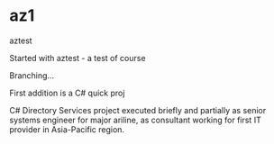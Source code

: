 # az1
aztest

Started with aztest - a test of course

Branching...

First addition is a C# quick proj 

C# Directory Services project executed briefly and partially as senior systems engineer for major ariline, as consultant working for first IT provider in Asia-Pacific region.


